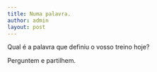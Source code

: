 ```yaml
---
title: Numa palavra.
author: admin
layout: post
---
```

Qual é a palavra que definiu o vosso treino hoje?

Perguntem e partilhem.
